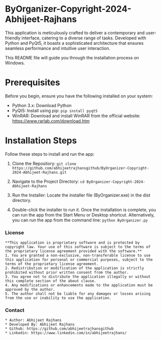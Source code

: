 # ByOrganizer-Copyright-2024-Abhijeet-Rajhans
This application is meticulously crafted to deliver a contemporary and user-friendly interface, catering to a diverse range of tasks. Developed with Python and PyQt5, it boasts a sophisticated architecture that ensures seamless performance and intuitive user interaction.

This README file will guide you through the installation process on Windows.

# Prerequisites
Before you begin, ensure you have the following installed on your system:

* Python 3.x: Download Python
* PyQt5: Install using pip: `pip install pyqt5`
* WinRAR: Download and install WinRAR from the official website: https://www.rarlab.com/download.htm

# Installation Steps
Follow these steps to install and run the app:

1. Clone the Repository:
`git clone https://github.com/abhijeetrajhansgithub/ByOrganizer-Copyright-2024-Abhijeet-Rajhans.git`

2. Navigate to the Project Directory:
`cd ByOrganizer-Copyright-2024-Abhijeet-Rajhans`

3. Run the Installer:
Locate the installer file (ByOrganizer.exe) in the dist directory.

4. Double-click the installer to run it.
Once the installation is complete, you can run the app from the Start Menu or Desktop shortcut.
Alternatively, you can run the app from the command line:
`python ByOrganizer.py`

### License
    **This application is proprietary software and is protected by copyright law. Your use of this software is subject to the terms of the proprietary license agreement provided with the software.**
    1. You are granted a non-exclusive, non-transferable license to use this application for personal or commercial purposes, subject to the terms of the proprietary license agreement.
    2. Redistribution or modification of the application is strictly prohibited without prior written consent from the author.
    3. You agree not to distribute the application illegally or without this complete section of the about clause.
    4. Any modifications or enhancements made to the application must be approved by the author.
    5. The author shall not be liable for any damages or losses arising from the use or inability to use the application.

### Contact
    * Author: Abhijeet Rajhans
    * Developed By: Abhijeet Rajhans
    * Github: https://github.com/abhijeetrajhansgithub
    * Linkedin: https://www.linkedin.com/in/abhijeetrajhans/
